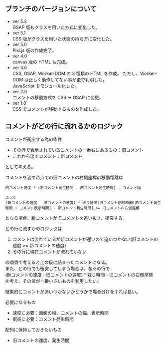 ## ブランチのバージョンについて
- ver 5.2  
GSAP 版もクラスを用いた方式に変化した。  
- ver 5.1  
CSS 版がクラスを用いた状態の持ち方に変化した。  
- ver 5.0  
Pixi.js 版の作成完了。  
- ver 4.0  
canvas 版の HTML も完成。
- ver 3.0  
CSS, GSAP, Worker-DOM の 3 種類の HTML を作成。 
ただし、Worker-DOM は正しく動作してない事が後で判明した。   
JavaScript をモジュール化した。  
- ver 2.0  
コメントの移動方式を CSS -> GSAP に変更。  
- ver 1.0  
CSS でコメントが移動するものを作成した。  

## コメントがどの行に流れるかのロジック

コメントが衝突する為の条件  
- その行で表示されているコメントの一番右にあるもの：旧コメント  
- これから流すコメント：新コメント  

として考える。    
    
コメントを流す時点での旧コメントの右側座標の移動距離は  

```
旧コメント速度 * (新コメント発生時間 - 旧コメント発生時間) - コメント幅

よって
(新コメントの速度 - 旧コメントの速度) * 残り時間[旧コメント削除時間[旧コメント発生時間 + コメント表示時間] - 新コメント発生時間] >= 旧コメントの右側座標
``` 

となる場合、新コメントが旧コメントを追い抜き、衝突する。  

どの行に流すかのロジックは  
1. コメントは流れているが新コメントが遅いので追いつかない(旧コメントの速度 >= 新コメントの速度)  
2. その行に現在コメントが流れていない  

の順番で考えると上の段に詰まったコメントになる。  
また、どの行でも衝突してしまう場合は、各々の行で  
    (新コメントの速度 - 旧コメントの速度) * 残り時間 - 旧コメントの右側座標  
を考え、その値が一番小さいものを利用したい。  

結果的にコメントが追いつかないかどうかで場合分けをすれば良い。  

必要になるもの  
- 速度に必要：画面の幅、コメントの幅、表示時間  
- 衝突に必要：コメント発生時間  

配列に保持しておきたいもの  
- 旧コメントの速度、発生時間  